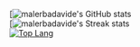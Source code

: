 [![malerbadavide's GitHub stats](https://github-readme-stats-git-masterrstaa-rickstaa.vercel.app/api?username=malerbadavide&show_icons=true&include_all_commits=true&count_private=true&hide_border=true&tvue-dark&)  
[![malerbadavide's Streak stats](https://github-readme-streak-stats.herokuapp.com/?user=malerbadavide&include_all_commits=true&hide_border=true&vue-dark&)  
[![Top Lang](https://github-readme-stats.vercel.app/api/top-langs/?username=malerbadavide&layout=compact&theme=vue-dark&langs_count=1)](https://github.com/anuraghazra/github-readme-stats)
